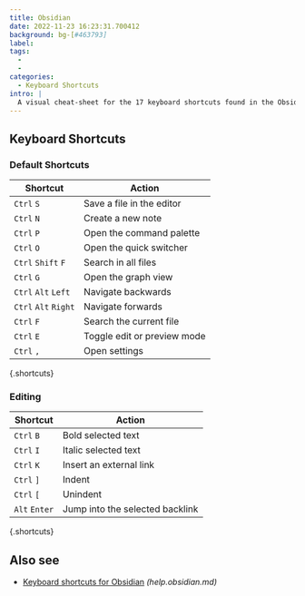 ```yaml
---
title: Obsidian
date: 2022-11-23 16:23:31.700412
background: bg-[#463793]
label:
tags:
  -
  -
categories:
  - Keyboard Shortcuts
intro: |
  A visual cheat-sheet for the 17 keyboard shortcuts found in the Obsidian knowledge base app.
---
```


## Keyboard Shortcuts

### Default Shortcuts

| Shortcut             | Action                      |
| -------------------- | --------------------------- |
| `Ctrl` `S`           | Save a file in the editor   |
| `Ctrl` `N`           | Create a new note           |
| `Ctrl` `P`           | Open the command palette    |
| `Ctrl` `O`           | Open the quick switcher     |
| `Ctrl` `Shift` `F`   | Search in all files         |
| `Ctrl` `G`           | Open the graph view         |
| `Ctrl` `Alt` `Left`  | Navigate backwards          |
| `Ctrl` `Alt` `Right` | Navigate forwards           |
| `Ctrl` `F`           | Search the current file     |
| `Ctrl` `E`           | Toggle edit or preview mode |
| `Ctrl` `,`           | Open settings               |

{.shortcuts}

### Editing

| Shortcut      | Action                          |
| ------------- | ------------------------------- |
| `Ctrl` `B`    | Bold selected text              |
| `Ctrl` `I`    | Italic selected text            |
| `Ctrl` `K`    | Insert an external link         |
| `Ctrl` `]`    | Indent                          |
| `Ctrl` `[`    | Unindent                        |
| `Alt` `Enter` | Jump into the selected backlink |

{.shortcuts}

## Also see

- [Keyboard shortcuts for Obsidian](https://help.obsidian.md/How+to/Keyboard+shortcuts) _(help.obsidian.md)_
